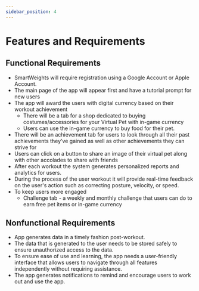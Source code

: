 ```yaml
---
sidebar_position: 4
---
```


# Features and Requirements

## Functional Requirements
- SmartWeights will require registration using a Google Account or Apple Account.
- The main page of the app will appear first and have a tutorial prompt for new users
- The app will award the users with digital currency based on their workout achievement
    - There will be a tab for a shop dedicated to buying costumes/accessories for your Virtual Pet with in-game currency
    - Users can use the in-game currency to buy food for their pet.
- There will be an achievement tab for users to look through all their past achievements they’ve gained as well as other achievements they can strive for
- Users can click on a button to share an image of their virtual pet along with other accolades to share with friends
- After each workout the system generates personalized reports and analytics for users.
- During the process of the user workout it will provide real-time feedback on the user's action such as correcting posture, velocity, or speed.
- To keep users more engaged
    - Challenge tab - a weekly and monthly challenge that users can do to earn free pet items or in-game currency

## Nonfunctional Requirements
- App generates data in a timely fashion post-workout.
- The data that is generated to the user needs to be stored safely to ensure unauthorized access to the data.
- To ensure ease of use and learning, the app needs a user-friendly interface that allows users to navigate through all features independently without requiring assistance.
- The app generates notifications to remind and encourage users to work out and use the app.
